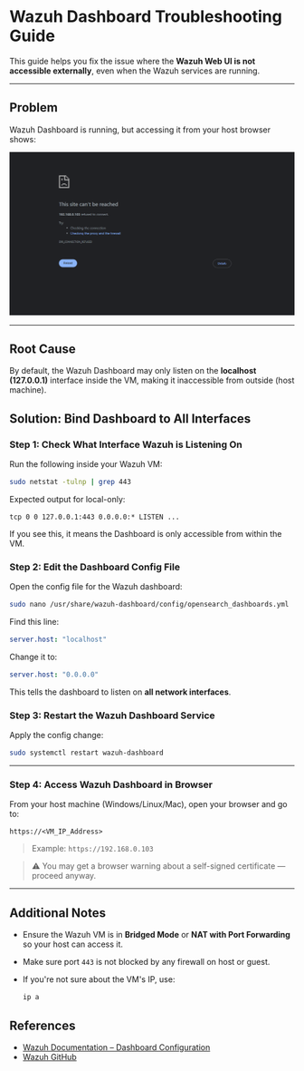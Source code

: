# Wazuh Dashboard Troubleshooting Guide

This guide helps you fix the issue where the **Wazuh Web UI is not accessible externally**, even when the Wazuh services are running.

---

## Problem

Wazuh Dashboard is running, but accessing it from your host browser shows:

![Dashboard](../assets/refused-to-connect.png)

---

## Root Cause

By default, the Wazuh Dashboard may only listen on the **localhost (127.0.0.1)** interface inside the VM, making it inaccessible from outside (host machine).

## Solution: Bind Dashboard to All Interfaces

### Step 1: Check What Interface Wazuh is Listening On

Run the following inside your Wazuh VM:

```bash
sudo netstat -tulnp | grep 443
````

Expected output for local-only:

```
tcp 0 0 127.0.0.1:443 0.0.0.0:* LISTEN ...
```

If you see this, it means the Dashboard is only accessible from within the VM.


### Step 2: Edit the Dashboard Config File

Open the config file for the Wazuh dashboard:

```bash
sudo nano /usr/share/wazuh-dashboard/config/opensearch_dashboards.yml
```

Find this line:

```yaml
server.host: "localhost"
```

Change it to:

```yaml
server.host: "0.0.0.0"
```

This tells the dashboard to listen on **all network interfaces**.



### Step 3: Restart the Wazuh Dashboard Service

Apply the config change:

```bash
sudo systemctl restart wazuh-dashboard
```

---

###  Step 4: Access Wazuh Dashboard in Browser

From your host machine (Windows/Linux/Mac), open your browser and go to:

```
https://<VM_IP_Address>
```

> Example: `https://192.168.0.103`

> ⚠️ You may get a browser warning about a self-signed certificate — proceed anyway.

---

## Additional Notes

* Ensure the Wazuh VM is in **Bridged Mode** or **NAT with Port Forwarding** so your host can access it.
* Make sure port `443` is not blocked by any firewall on host or guest.
* If you're not sure about the VM's IP, use:

  ```bash
  ip a
  ```


## References

* [Wazuh Documentation – Dashboard Configuration](https://documentation.wazuh.com/)
* [Wazuh GitHub](https://github.com/wazuh/wazuh)
